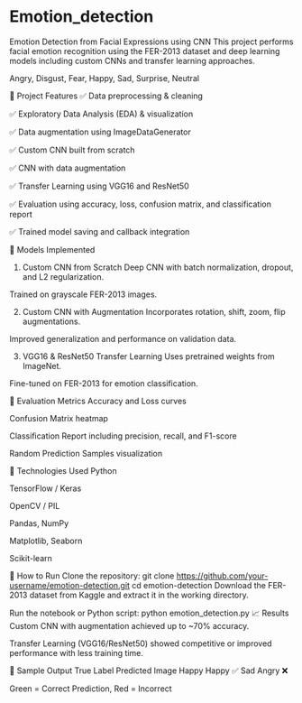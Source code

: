# Emotion_detection
Emotion Detection from Facial Expressions using CNN
This project performs facial emotion recognition using the FER-2013 dataset and deep learning models including custom CNNs and transfer learning approaches.


Angry, Disgust, Fear, Happy, Sad, Surprise, Neutral

📌 Project Features
✅ Data preprocessing & cleaning

✅ Exploratory Data Analysis (EDA) & visualization

✅ Data augmentation using ImageDataGenerator

✅ Custom CNN built from scratch

✅ CNN with data augmentation

✅ Transfer Learning using VGG16 and ResNet50

✅ Evaluation using accuracy, loss, confusion matrix, and classification report

✅ Trained model saving and callback integration

🧠 Models Implemented
1. Custom CNN from Scratch
Deep CNN with batch normalization, dropout, and L2 regularization.

Trained on grayscale FER-2013 images.

2. Custom CNN with Augmentation
Incorporates rotation, shift, zoom, flip augmentations.

Improved generalization and performance on validation data.

3. VGG16 & ResNet50 Transfer Learning
Uses pretrained weights from ImageNet.

Fine-tuned on FER-2013 for emotion classification.

🧪 Evaluation Metrics
Accuracy and Loss curves

Confusion Matrix heatmap

Classification Report including precision, recall, and F1-score

Random Prediction Samples visualization

🧰 Technologies Used
Python

TensorFlow / Keras

OpenCV / PIL

Pandas, NumPy

Matplotlib, Seaborn

Scikit-learn

🔧 How to Run
Clone the repository:
git clone https://github.com/your-username/emotion-detection.git
cd emotion-detection
Download the FER-2013 dataset from Kaggle and extract it in the working directory.

Run the notebook or Python script:
python emotion_detection.py
📈 Results
Custom CNN with augmentation achieved up to ~70% accuracy.

Transfer Learning (VGG16/ResNet50) showed competitive or improved performance with less training time.

📸 Sample Output
True Label	Predicted	Image
Happy	Happy	✅
Sad	Angry	❌

Green = Correct Prediction, Red = Incorrect

